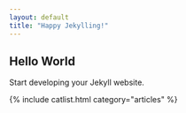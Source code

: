 ```yaml
---
layout: default
title: "Happy Jekylling!"
---
```


## Hello World

Start developing your Jekyll website.

{% include catlist.html category="articles" %}